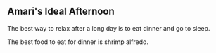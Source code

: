 ## Amari's Ideal Afternoon

The best way to relax after a long day is to eat dinner and go to sleep.

The best food to eat for dinner is shrimp alfredo.
